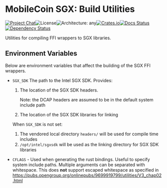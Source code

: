 # MobileCoin SGX: Build Utilities

[![Project Chat][chat-image]][chat-link]<!--
-->![License][license-image]<!--
-->![Architecture: any][arch-image]<!--
-->[![Crates.io][crate-image]][crate-link]<!--
-->[![Docs Status][docs-image]][docs-link]<!--
-->[![Dependency Status][deps-image]][deps-link]

Utilities for compiling FFI wrappers to SGX libraries.

## Environment Variables

Below are environment variables that affect the building of the SGX FFI
wrappers.

- `SGX_SDK` The path to the Intel SGX SDK. Provides:

  1. The location of the SGX SDK headers.

     Note: the DCAP headers are assumed to be in the default system include path
  2. The location of the SGX SDK libraries for linking

  When `SGX_SDK` is not set:

  1. The vendored local directory `headers/` will be used for compile time
     includes
  2. `/opt/intel/sgxsdk` will be used as the linking directory for SGX SDK
     libraries

- `CFLAGS` - Used when generating the rust bindings. Useful to specify
  system include paths. Multiple arguments can be separated with whitespace.
  This does **not** support escaped whitespace as specified in
  <https://pubs.opengroup.org/onlinepubs/9699919799/utilities/V3_chap02.html>

[chat-image]: https://img.shields.io/discord/844353360348971068?style=flat-square
[chat-link]: https://discord.gg/mobilecoin
[license-image]: https://img.shields.io/crates/l/mc-sgx-core-build?style=flat-square
[arch-image]: https://img.shields.io/badge/arch-any-brightgreen?style=flat-square
[crate-image]: https://img.shields.io/crates/v/mc-sgx-core-build.svg?style=flat-square
[crate-link]: https://crates.io/crates/mc-sgx-core-build
[docs-image]: https://img.shields.io/docsrs/mc-sgx-core-build?style=flat-square
[docs-link]: https://docs.rs/crate/mc-sgx-core-build
[deps-image]: https://deps.rs/crate/mc-sgx-core-build/0.6.0/status.svg?style=flat-square
[deps-link]: https://deps.rs/crate/mc-sgx-core-build/0.6.0
